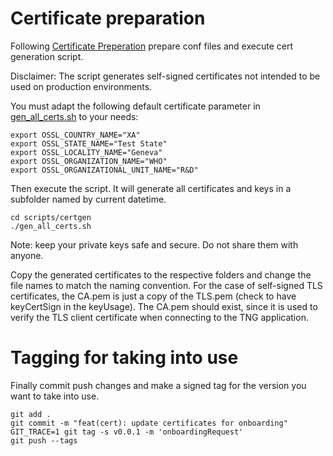 # Certificate preparation

Following [Certificate Preperation](https://worldhealthorganization.github.io/smart-trust/concepts_CertificatePreperation.html) prepare conf files and execute cert generation script.

Disclaimer: The script generates self-signed certificates not intended to be used on production environments.

You must adapt the following default certificate parameter in [gen_all_certs.sh](gen_all_certs.sh) to your needs:

```
export OSSL_COUNTRY_NAME="XA"
export OSSL_STATE_NAME="Test State"
export OSSL_LOCALITY_NAME="Geneva"
export OSSL_ORGANIZATION_NAME="WHO"
export OSSL_ORGANIZATIONAL_UNIT_NAME="R&D"
```

Then execute the script. It will generate all certificates and keys in a subfolder named by current datetime.

```
cd scripts/certgen
./gen_all_certs.sh
```

Note: keep your private keys safe and secure. Do not share them with anyone. 

Copy the generated certificates to the respective folders and change the file names to match the naming convention.
For the case of self-signed TLS certificates, the CA.pem is just a copy of the TLS.pem (check to have keyCertSign in the keyUsage).
The CA.pem should exist, since it is used to verify the TLS client certificate when connecting to the TNG application.

# Tagging for taking into use

Finally commit push changes and make a signed tag for the version you want to take into use.

```
git add .
git commit -m "feat(cert): update certificates for onboarding"
GIT_TRACE=1 git tag -s v0.0.1 -m 'onboardingRequest'
git push --tags
```
